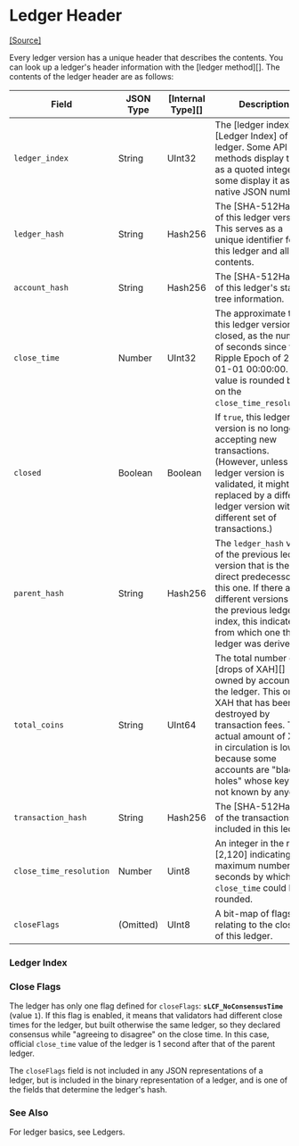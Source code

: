 # Ledger Header

[\[Source\]](https://github.com/ripple/rippled/blob/master/src/ripple/ledger/ReadView.h#L71)

Every ledger version has a unique header that describes the contents. You can look up a ledger's header information with the \[ledger method]\[]. The contents of the ledger header are as follows:

| Field                   | JSON Type | \[Internal Type]\[] | Description                                                                                                                                                                                                                                                      |
| ----------------------- | --------- | ------------------- | ---------------------------------------------------------------------------------------------------------------------------------------------------------------------------------------------------------------------------------------------------------------- |
| `ledger_index`          | String    | UInt32              | The \[ledger index]\[Ledger Index] of the ledger. Some API methods display this as a quoted integer; some display it as a native JSON number.                                                                                                                    |
| `ledger_hash`           | String    | Hash256             | The \[SHA-512Half]\[] of this ledger version. This serves as a unique identifier for this ledger and all its contents.                                                                                                                                           |
| `account_hash`          | String    | Hash256             | The \[SHA-512Half]\[] of this ledger's state tree information.                                                                                                                                                                                                   |
| `close_time`            | Number    | UInt32              | The approximate time this ledger version closed, as the number of seconds since the Ripple Epoch of 2000-01-01 00:00:00. This value is rounded based on the `close_time_resolution`.                                                                             |
| `closed`                | Boolean   | Boolean             | If `true`, this ledger version is no longer accepting new transactions. (However, unless this ledger version is validated, it might be replaced by a different ledger version with a different set of transactions.)                                             |
| `parent_hash`           | String    | Hash256             | The `ledger_hash` value of the previous ledger version that is the direct predecessor of this one. If there are different versions of the previous ledger index, this indicates from which one the ledger was derived.                                           |
| `total_coins`           | String    | UInt64              | The total number of \[drops of XAH]\[] owned by accounts in the ledger. This omits XAH that has been destroyed by transaction fees. The actual amount of XAH in circulation is lower because some accounts are "black holes" whose keys are not known by anyone. |
| `transaction_hash`      | String    | Hash256             | The \[SHA-512Half]\[] of the transactions included in this ledger.                                                                                                                                                                                               |
| `close_time_resolution` | Number    | Uint8               | An integer in the range \[2,120] indicating the maximum number of seconds by which the `close_time` could be rounded.                                                                                                                                            |
| `closeFlags`            | (Omitted) | UInt8               | A bit-map of flags relating to the closing of this ledger.                                                                                                                                                                                                       |

### Ledger Index

### Close Flags

The ledger has only one flag defined for `closeFlags`: **`sLCF_NoConsensusTime`** (value `1`). If this flag is enabled, it means that validators had different close times for the ledger, but built otherwise the same ledger, so they declared consensus while "agreeing to disagree" on the close time. In this case, official `close_time` value of the ledger is 1 second after that of the parent ledger.

The `closeFlags` field is not included in any JSON representations of a ledger, but is included in the binary representation of a ledger, and is one of the fields that determine the ledger's hash.

### See Also

For ledger basics, see Ledgers.
